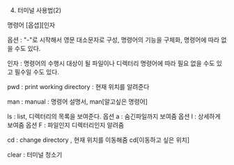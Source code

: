 4. 터미널 사용법(2)



명령어 [옵셥][인자



옵션 : "-"로 시작해서 영문 대소문자로 구성, 명령어의 기능을 구체화, 명령어에 따라 없을 수도 있다.

인자 : 명령어의 수행시 대상이 될 파일이나 디렉터리 명령어에 따라 필요 없을 수도 있고 필수일 수도 있다.



pwd : print working directory : 현재 위치를 알려준다

man : manual : 명령어 설명서, man[알고싶은 명령어]

ls : list, 디렉터리의 목록을 보여준다. 옵션 a : 숨긴파일까지 보여줌 옵션 l : 상세하게 보여줌 옵션 F : 파일인지 디렉터리인지 알려줌

cd : change directory , 현재 위치를 이동해줌 cd[이동하고 싶은 위치]

clear : 터미널 청소기